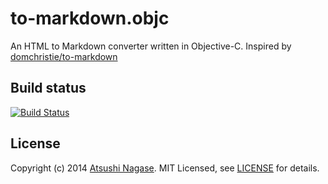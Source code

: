 to-markdown.objc
================

An HTML to Markdown converter written in Objective-C. Inspired by [domchristie/to-markdown]

Build status
------------

[![Build Status](https://travis-ci.org/ngs/to-markdown.objc.svg?branch=master)](https://travis-ci.org/ngs/to-markdown.objc)

License
-------

Copyright (c) 2014 [Atsushi Nagase]. MIT Licensed, see [LICENSE] for details.

[domchristie/to-markdown]: https://github.com/domchristie/to-markdown
[Atsushi Nagase]: http://ngs.io/
[LICENSE]: https://github.com/ngs/to-markdown.objc/blob/master/LICENSE
